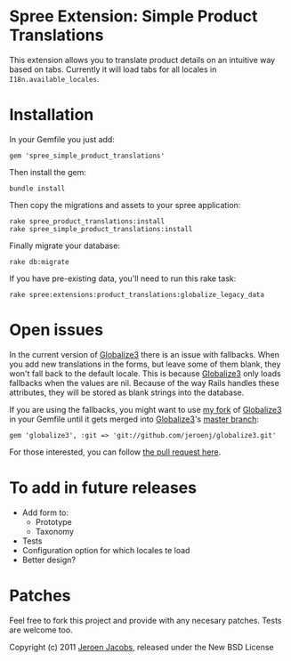 # Spree Extension: Simple Product Translations
This extension allows you to translate product details on an intuitive way based on tabs.
Currently it will load tabs for all locales in `I18n.available_locales`.

# Installation
In your Gemfile you just add:

    gem 'spree_simple_product_translations'

Then install the gem:

    bundle install

Then copy the migrations and assets to your spree application:

    rake spree_product_translations:install
    rake spree_simple_product_translations:install

Finally migrate your database:

    rake db:migrate
    
If you have pre-existing data, you'll need to run this rake task:

    rake spree:extensions:product_translations:globalize_legacy_data

# Open issues
In the current version of [Globalize3](https://github.com/svenfuchs/globalize3) there is an issue with fallbacks. When you add new translations in the forms, but leave some of them blank, they won't fall back to the default locale. This is because [Globalize3](https://github.com/svenfuchs/globalize3) only loads fallbacks when the values are nil. Because of the way Rails handles these attributes, they will be stored as blank strings into the database.

If you are using the fallbacks, you might want to use [my fork](https://github.com/jeroenj/globalize3) of [Globalize3](https://github.com/svenfuchs/globalize3) in your Gemfile until it gets merged into [Globalize3](https://github.com/svenfuchs/globalize3)'s [master branch](https://github.com/svenfuchs/globalize3):

    gem 'globalize3', :git => 'git://github.com/jeroenj/globalize3.git'

For those interested, you can follow [the pull request here](https://github.com/svenfuchs/globalize3/pull/32).

# To add in future releases
* Add form to:
   + Prototype
   + Taxonomy
* Tests
* Configuration option for which locales te load
* Better design?

# Patches
Feel free to fork this project and provide with any necesary patches. Tests are welcome too.

Copyright (c) 2011 [Jeroen Jacobs](https://github.com/jeroenj), released under the New BSD License
